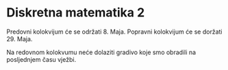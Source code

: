 # Diskretna matematika 2

Predovni kolokvijum će se održati  8. Maja.
Popravni kolokvijum će se doržati 29. Maja. 

Na redovnom kolokvumu neće dolaziti gradivo koje smo obradili na posljednjem času vježbi. 